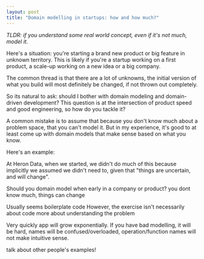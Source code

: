 ```yaml
---
layout: post
title: "Domain modelling in startups: how and how much?"
---
```


*TLDR: if you understand some real world concept, even if it's not much, model it.*

Here's a situation: you're starting a brand new product or big feature in
unknown territory. This is likely if you're a startup working on a first
product, a scale-up working on a new idea or a big company.

The common thread is that there are a lot of unknowns, the initial version of
what you build will most definitely be changed, if not thrown out completely.

So its natural to ask: should I bother with domain modeling and domain-driven
development? This question is at the intersection of product speed and good
engineering, so how do you tackle it?

A common mistake is to assume that because you don't know much about a problem
space, that you can't model it. But in my experience, it's good to at least
come up with domain models that make sense based on what you know.

Here's an example:

At Heron Data, when we started, we didn't do much of this because implicitly we
assumed we didn't need to, given that "things are uncertain, and will change".

Should you domain model when early in a company or product? you dont know much,
things can change

Usually seems boilerplate code
However, the exercise isn't necessarily about code
more about understanding the problem

Very quickly app will grow exponentially. If you have bad modelling, it will be
hard, names will be confused/overloaded, operation/function names will not make
intuitive sense.

talk about other people's examples!
